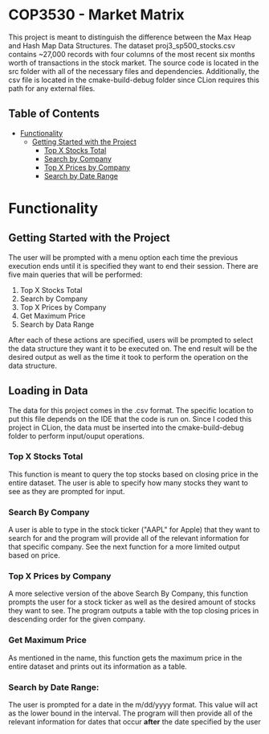 <H1> COP3530 - Market Matrix </h1>
This project is meant to distinguish the difference between the Max Heap 
and Hash Map Data Structures. The dataset proj3_sp500_stocks.csv contains
~27,000 records with four columns of the most recent six months worth of transactions
in the stock market. The source code is located in the src folder with all of the necessary
files and dependencies. Additionally, the csv file is located in the cmake-build-debug folder
since CLion requires this path for any external files.
<h2> Table of Contents </h2>

- [Functionality](#functionality)
	- [Getting Started with the Project](#getting-started-with-the-project)
		- [Top X Stocks Total](#top-x-stocks-total)
		- [Search by Company](#search-by-company)
		- [Top X Prices by Company](#top-x-prices-by-company)
		- [Search by Date Range](#search-by-date-range)

# Functionality
## Getting Started with the Project
The user will be prompted with a menu option each time the previous execution ends until
it is specified they want to end their session. There are five main queries that will be performed:
1. Top X Stocks Total
2. Search by Company
3. Top X Prices by Company
4. Get Maximum Price
5. Search by Data Range

After each of these actions are specified, users will be prompted to select the data structure
they want it to be executed on. The end result will be the desired output as well as the time
it took to perform the operation on the data structure.

## Loading in Data

The data for this project comes in the .csv format. The specific location to put this file depends on the IDE
that the code is run on. Since I coded this project in CLion, the data must be inserted into the cmake-build-debug
folder to perform input/ouput operations.

### Top X Stocks Total

This function is meant to query the top stocks based on closing price in the entire dataset.
The user is able to specify how many stocks they want to see as they are prompted for input.

### Search By Company

A user is able to type in the stock ticker ("AAPL" for Apple) that they want to search for and the program
will provide all of the relevant information for that specific company. See the next function for a more 
limited output based on price.

### Top X Prices by Company

A more selective version of the above Search By Company, this function prompts the user for a stock ticker
as well as the desired amount of stocks they want to see. The program outputs a table with the top closing prices
in descending order for the given company.

### Get Maximum Price

As mentioned in the name, this function gets the maximum price in the entire dataset and prints
out its information as a table.

### Search by Date Range:

The user is prompted for a date in the m/dd/yyyy format. This value will act as the lower bound in the interval.
The program will then provide all of the relevant information for dates that occur **after** the date specified
by the user